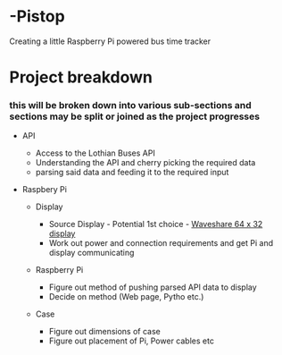 # -Pistop
Creating a little Raspberry Pi powered bus time tracker


# Project breakdown
### this will be broken down into various sub-sections and sections may be split or joined as the project progresses

* API
    * Access to the Lothian Buses API
    * Understanding the API and cherry picking the required data
    * parsing said data and feeding it to the required input

* Raspbery Pi
    * Display
        * Source Display - Potential 1st choice - [Waveshare 64 x 32 display](https://thepihut.com/products/rgb-full-colour-led-matrix-panel-4mm-pitch-64x32-pixels)
        * Work out power and connection requirements and get Pi and display communicating
    
    * Raspberry Pi
        * Figure out method of pushing parsed API data to display
        * Decide on method (Web page, Pytho etc.) 

    * Case
        * Figure out dimensions of case
        * Figure out placement of Pi, Power cables etc

    